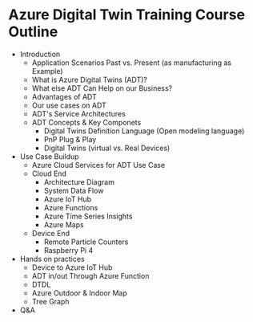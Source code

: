 # Azure Digital Twin Training​ Course Outline
* Introduction
  * Application Scenarios Past vs. Present (as manufacturing as Example)  
  * What is Azure Digital Twins (ADT)?
  * What else ADT Can Help on our Business?
  * Advantages of ADT
  * Our use cases on ADT 
  * ADT's Service Architectures
  * ADT Concepts & Key Componets 
    *  Digital Twins Definition Language (Open modeling language)
    *  PnP Plug & Play 
    *  Digital Twins (virtual vs. Real Devices) 
* Use Case Buildup
  * Azure Cloud Services for ADT Use Case
  * Cloud End 
    * Architecture Diagram
    * System Data Flow
    * Azure IoT Hub
    * Azure Functions
    * Azure Time Series Insights
    * Azure Maps
  * Device End 
    * Remote Particle Counters
    * Raspberry Pi 4
* Hands on practices
  * Device to Azure IoT Hub
  * ADT in/out Through Azure Function
  * DTDL
  * Azure Outdoor & Indoor Map
  * Tree Graph
* Q&A
